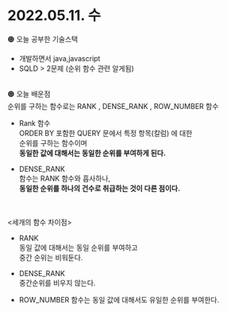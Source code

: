 
# 2022.05.11. 수

🟠 오늘 공부한 기술스택  
- 개발하면서 java,javascript 
- SQLD > 2문제 (순위 함수 관련 알게됨) 
<br><br>


🟠 오늘 배운점  
순위를 구하는 함수로는 RANK , DENSE_RANK , ROW_NUMBER  함수  

- Rank 함수  
ORDER BY  포함한  QUERY 문에서 특정 항목(칼럼) 에  대한   
순위를 구하는 함수이며  
**동일한 값에 대해서는 동일한 순위를 부여하게 된다.**  
    

- DENSE_RANK  
함수는 RANK 함수와 흡사하나,  
**동일한 순위를 하나의 건수로 취급하는 것이 다른 점이다.**  
<br><br>    

<세개의 함수 차이점>

- RANK  
동일 값에 대해서는 동일 순위를 부여하고  
중간 순위는 비워둔다.  

- DENSE_RANK   
중간순위를 비우지 않는다.  

- ROW_NUMBER 함수는 동일 값에 대해서도 유일한 순위를 부여한다.  
